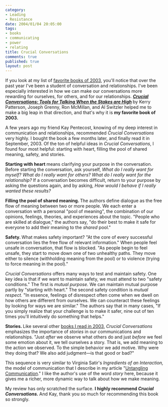 ```yaml
--- 
category: 
- Leading
- Resistance
date: 2004/01/04 20:05:00
tags: 
- books
- communicating
- power
- relating
title: Crucial Conversations
comments: true
published: true
layout: post
---
```


<p> If you look at my list of <a href="/2004/01/favorite_books/">favorite books of 2003</a>, you'll notice that over the past year I've been a student of conversation and relationships. I've been especially interested in how we can make our conversations more rewarding for ourselves, for others, and for our relationships. <strong>
<em>
<a href="http://www.amazon.com/exec/obidos/ASIN/0071401946/dalehemer-20">Crucial Conversations: Tools for Talking When the Stakes are High</a>
</em>
</strong> by Kerry Patterson, Joseph Grenny, Ron McMillan, and Al Switzler helped me to make a big leap in that direction, and that's why it is <strong> my favorite book of 2003. </strong>
</p>
<p> A few years ago my friend Kay Pentecost, knowing of my deep interest in communication and relationships, recommended <em>Crucial Conversations</em> very highly. I bought the book a few months later, and finally read it in September, 2003. Of the ton of helpful ideas in <em>Crucial Conversations</em>, I found four most helpful: starting with heart, filling the pool of shared meaning, safety, and stories. </p>
<p>
<strong> Starting with heart </strong> means clarifying your purpose in the conversation. Before starting the conversation, ask yourself, <em> What do I really want for myself? What do I really want for others? What do I really want for the relationship? </em> If a conversation becomes difficult, return to your purpose by asking the questions again, and by asking, <em> How would I behave if I really wanted these results? </em>
</p>
<p>
<strong> Filling the pool of shared meaning. </strong> The authors define dialogue as the free flow of meaning between two or more people. We each enter a conversation with a personal "pool of meaning", the combination of our opinions, feelings, theories, and experiences about the topic. "People who are skilled at dialogue," the authors say, "do their best to make it safe for everyone to add their meaning to the <em>shared</em> pool." </p>
<p>
<strong> Safety. </strong> What makes safety important? "At the core of every successful conversation lies the free flow of relevant information." When people feel unsafe in conversation, that flow is blocked. "As people begin to feel unsafe, they start to move down one of two unhealthy paths. They move either to silence (withholding meaning from the pool) or to violence (trying to force meaning in the pool)." </p>
<p>
<em>Crucial Conversations</em> offers many ways to test and maintain safety. One key idea is that if we want to maintain safety, we must attend to two "safety conditions." The first is <em>mutual purpose.</em> We can maintain mutual purpose partly by "starting with heart." The second safety condition is <em>mutual respect.</em> "In essence, feelings of disrespect often come when we dwell on how others are different from ourselves. We can counteract these feelings by looking for ways we are similar." The authors say that in many cases, "If you simply realize that your challenge is to make it safer, nine out of ten times you'll intuitively do something that helps." </p>
<p>
<strong> Stories. </strong> Like several other <a href="/2004/01/favorite_books/">books I read in 2003</a>, <em>Crucial Conversations</em> emphasizes the importance of <em>stories</em> in our communications and relationships. "Just <em>after</em> we observe what others do and just <em>before</em> we feel some emotion about it, we tell ourselves a story. That is, we add meaning to the action we observed. To the simple behavior we add motive. Why were they doing that? We also add judgment—is that good or bad?" </p>
<p> This sequence is very similar to Virginia Satir's <em>Ingredients of an Interaction,</em> the model of communication that I describe in my article "<a href="http://dhemery.com/articles/untangling_communication/">Untangling Communication</a>." I like the author's use of the word <em>story</em> here, because it gives me a richer, more dynamic way to talk about how we make meaning. </p>
<p> My review has only scratched the surface. <strong>I highly recommend <em>Crucial Conversations.</em>
</strong> And Kay, thank you so much for recommending this book so strongly. </p>
